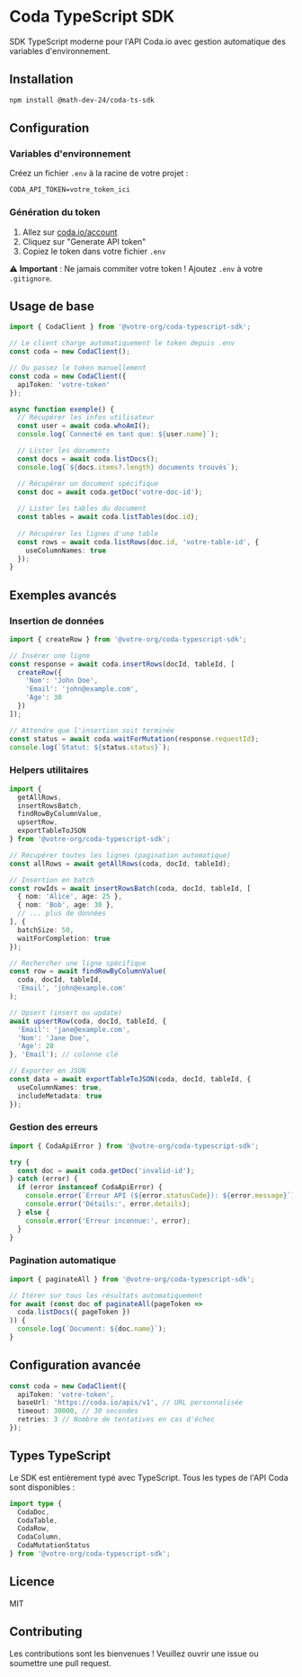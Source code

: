 # Coda TypeScript SDK

SDK TypeScript moderne pour l'API Coda.io avec gestion automatique des variables d'environnement.

## Installation

```bash
npm install @math-dev-24/coda-ts-sdk
```

## Configuration

### Variables d'environnement

Créez un fichier `.env` à la racine de votre projet :

```env
CODA_API_TOKEN=votre_token_ici
```

### Génération du token

1. Allez sur [coda.io/account](https://coda.io/account)
2. Cliquez sur "Generate API token"
3. Copiez le token dans votre fichier `.env`

⚠️ **Important** : Ne jamais commiter votre token ! Ajoutez `.env` à votre `.gitignore`.

## Usage de base

```typescript
import { CodaClient } from '@votre-org/coda-typescript-sdk';

// Le client charge automatiquement le token depuis .env
const coda = new CodaClient();

// Ou passez le token manuellement
const coda = new CodaClient({ 
  apiToken: 'votre-token' 
});

async function exemple() {
  // Récupérer les infos utilisateur
  const user = await coda.whoAmI();
  console.log(`Connecté en tant que: ${user.name}`);

  // Lister les documents
  const docs = await coda.listDocs();
  console.log(`${docs.items?.length} documents trouvés`);

  // Récupérer un document spécifique
  const doc = await coda.getDoc('votre-doc-id');
  
  // Lister les tables du document
  const tables = await coda.listTables(doc.id);
  
  // Récupérer les lignes d'une table
  const rows = await coda.listRows(doc.id, 'votre-table-id', {
    useColumnNames: true
  });
}
```

## Exemples avancés

### Insertion de données

```typescript
import { createRow } from '@votre-org/coda-typescript-sdk';

// Insérer une ligne
const response = await coda.insertRows(docId, tableId, [
  createRow({
    'Nom': 'John Doe',
    'Email': 'john@example.com',
    'Age': 30
  })
]);

// Attendre que l'insertion soit terminée
const status = await coda.waitForMutation(response.requestId);
console.log(`Statut: ${status.status}`);
```

### Helpers utilitaires

```typescript
import { 
  getAllRows, 
  insertRowsBatch, 
  findRowByColumnValue,
  upsertRow,
  exportTableToJSON 
} from '@votre-org/coda-typescript-sdk';

// Récupérer toutes les lignes (pagination automatique)
const allRows = await getAllRows(coda, docId, tableId);

// Insertion en batch
const rowIds = await insertRowsBatch(coda, docId, tableId, [
  { nom: 'Alice', age: 25 },
  { nom: 'Bob', age: 30 },
  // ... plus de données
], {
  batchSize: 50,
  waitForCompletion: true
});

// Rechercher une ligne spécifique
const row = await findRowByColumnValue(
  coda, docId, tableId, 
  'Email', 'john@example.com'
);

// Upsert (insert ou update)
await upsertRow(coda, docId, tableId, {
  'Email': 'jane@example.com',
  'Nom': 'Jane Doe',
  'Age': 28
}, 'Email'); // colonne clé

// Exporter en JSON
const data = await exportTableToJSON(coda, docId, tableId, {
  useColumnNames: true,
  includeMetadata: true
});
```

### Gestion des erreurs

```typescript
import { CodaApiError } from '@votre-org/coda-typescript-sdk';

try {
  const doc = await coda.getDoc('invalid-id');
} catch (error) {
  if (error instanceof CodaApiError) {
    console.error(`Erreur API (${error.statusCode}): ${error.message}`);
    console.error('Détails:', error.details);
  } else {
    console.error('Erreur inconnue:', error);
  }
}
```

### Pagination automatique

```typescript
import { paginateAll } from '@votre-org/coda-typescript-sdk';

// Itérer sur tous les résultats automatiquement
for await (const doc of paginateAll(pageToken => 
  coda.listDocs({ pageToken })
)) {
  console.log(`Document: ${doc.name}`);
}
```

## Configuration avancée

```typescript
const coda = new CodaClient({
  apiToken: 'votre-token',
  baseUrl: 'https://coda.io/apis/v1', // URL personnalisée
  timeout: 30000, // 30 secondes
  retries: 3 // Nombre de tentatives en cas d'échec
});
```

## Types TypeScript

Le SDK est entièrement typé avec TypeScript. Tous les types de l'API Coda sont disponibles :

```typescript
import type { 
  CodaDoc, 
  CodaTable, 
  CodaRow, 
  CodaColumn,
  CodaMutationStatus 
} from '@votre-org/coda-typescript-sdk';
```

## Licence

MIT

## Contributing

Les contributions sont les bienvenues ! Veuillez ouvrir une issue ou soumettre une pull request.